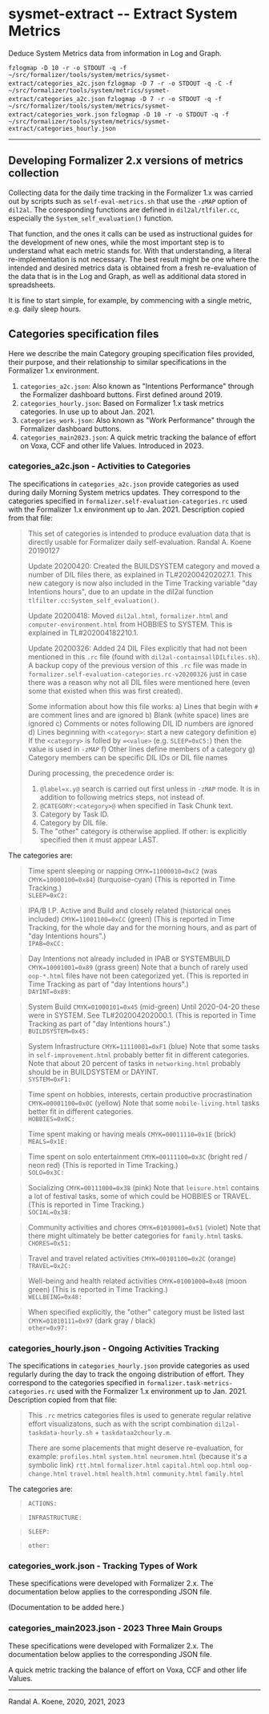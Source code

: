 # sysmet-extract -- Extract System Metrics

Deduce System Metrics data from information in Log and Graph.

`fzlogmap -D 10 -r -o STDOUT -q -f ~/src/formalizer/tools/system/metrics/sysmet-extract/categories_a2c.json`
`fzlogmap -D 7 -r -o STDOUT -q -C -f ~/src/formalizer/tools/system/metrics/sysmet-extract/categories_a2c.json`
`fzlogmap -D 7 -r -o STDOUT -q -f ~/src/formalizer/tools/system/metrics/sysmet-extract/categories_work.json`
`fzlogmap -D 10 -r -o STDOUT -q -f ~/src/formalizer/tools/system/metrics/sysmet-extract/categories_hourly.json`

---

## Developing Formalizer 2.x versions of metrics collection

Collecting data for the daily time tracking in the Formalizer 1.x was carried out by scripts such as `self-eval-metrics.sh` that use the `-zMAP` option of `dil2al`. The coresponding functions are defined in `dil2al/tlfiler.cc`, especially the `System_self_evaluation()` function.

That function, and the ones it calls can be used as instructional guides for the development of new ones, while the most important step is to understand what each metric stands for. With that understanding, a literal re-implementation is not necessary. The best result might be one where the intended and desired metrics data is obtained from a fresh re-evaluation of the data that is in the Log and Graph, as well as additional data stored in spreadsheets.

It is fine to start simple, for example, by commencing with a single metric, e.g. daily sleep hours.

## Categories specification files

Here we describe the main Category grouping specification files provided, their purpose, and their relationship to similar specifications in the Formalizer 1.x environment.

1. `categories_a2c.json`: Also known as "Intentions Performance" through the Formalizer dashboard buttons. First defined around 2019.
2. `categories_hourly.json`: Based on Formalizer 1.x task metrics categories. In use up to about Jan. 2021.
3. `categories_work.json`: Also known as "Work Performance" through the Formalizer dashboard buttons.
4. `categories_main2023.json`: A quick metric tracking the balance of effort on Voxa, CCF and other life Values. Introduced in 2023.

### categories_a2c.json - Activities to Categories

The specifications in `categories_a2c.json` provide categories as used during daily Morning System metrics updates. They correspond to the categories specified in `formalizer.self-evaluation-categories.rc` used with the Formalizer 1.x environment up to Jan. 2021. Description copied from that file:

> This set of categories is intended to produce evaluation data
> that is directly usable for Formalizer daily self-evaluation.
> Randal A. Koene 20190127
>
> Update 20200420: Created the BUILDSYSTEM category and moved a
> number of DIL files there, as explained in TL#202004202027.1.
> This new category is now also included in the Time Tracking
> variable "day Intentions hours", due to an update in the
> dil2al function `tlfilter.cc:System_self_evaluation()`.
>
> Update 20200418: Moved `dil2al.html`, `formalizer.html` and
> `computer-environment.html` from HOBBIES to SYSTEM. This is explained in
> TL#202004182210.1.
>
> Update 20200326: Added 24 DIL Files explicitly that had not
> been mentioned in this `.rc` file (found with `dil2al-containsallDILfiles.sh`).
> A backup copy of the previous version of this `.rc` file was
> made in `formalizer.self-evaluation-categories.rc-v20200326` just
> in case there was a reason why not all DIL files were mentioned
> here (even some that existed when this was first created).
>
> Some information about how this file works:
> a) Lines that begin with `#` are comment lines and are ignored
> b) Blank (white space) lines are ignored
> c) Comments or notes following DIL ID numbers are ignored
> d) Lines beginning with `<category>`: start a new category definition
> e) If the `<category>` is folled by `=<value>` (e.g. `SLEEP=0xC5:`) then the value is used in `-zMAP`
> f) Other lines define members of a category
> g) Category members can be specific DIL IDs or DIL file names
>
> During processing, the precedence order is:
>
> 1. `@label=x.y@` search is carried out first unless in `-zMAP` mode.
>    It is in addition to following metrics steps, not instead of.
> 2. `@CATEGORY:<category>@` when specified in Task Chunk text.
> 3. Category by Task ID.
> 4. Category by DIL file.
> 5. The "other" category is otherwise applied.
>    If other: is explicitly specified then it must appear LAST.

The categories are:

> Time spent sleeping or napping `CMYK=11000010=0xC2` (was `CMYK=10000100=0x84`) (turquoise-cyan)
> (This is reported in Time Tracking.)  
`SLEEP=0xC2:`

> IPA/B I.P. Active and Build and closely related (historical ones included) `CMYK=11001100=0xCC` (green)
> (This is reported in Time Tracking, for the whole day and for the morning hours, and as part of "day Intentions hours".)  
`IPAB=0xCC:`

> Day Intentions not already included in IPAB or SYSTEMBUILD `CMYK=10001001=0x89` (grass green)
> Note that a bunch of rarely used `oop-*.html` files have not been categorized yet.
> (This is reported in Time Tracking as part of "day Intentions hours".)  
`DAYINT=0x89:`

> System Build `CMYK=01000101=0x45` (mid-green)
> Until 2020-04-20 these were in SYSTEM. See TL#202004202000.1.
> (This is reported in Time Tracking as part of "day Intentions hours".)  
`BUILDSYSTEM=0x45:`

> System Infrastructure `CMYK=11110001=0xF1` (blue)
> Note that some tasks in `self-improvement.html` probably better fit in different categories.
> Note that about 20 percent of tasks in `networking.html` probably should be in BUILDSYSTEM or DAYINT.  
`SYSTEM=0xF1:`

> Time spent on hobbies, interests, certain productive procrastination `CMYK=00001100=0x0C` (yellow)
> Note that some `mobile-living.html` tasks better fit in different categories.  
`HOBBIES=0x0C:`

> Time spent making or having meals `CMYK=00011110=0x1E` (brick)  
`MEALS=0x1E:`

> Time spent on solo entertainment `CMYK=00111100=0x3C` (bright red / neon red)
> (This is reported in Time Tracking.)  
`SOLO=0x3C:`

> Socializing `CMYK=00111000=0x38` (pink)
> Note that `leisure.html` contains a lot of festival tasks, some of which could be HOBBIES or TRAVEL.
> (This is reported in Time Tracking.)  
`SOCIAL=0x38:`

> Community activities and chores `CMYK=01010001=0x51` (violet)
> Note that there might ultimately be better categories for `family.html` tasks.  
`CHORES=0x51:`

> Travel and travel related activities `CMYK=00101100=0x2C` (orange)  
`TRAVEL=0x2C:`

> Well-being and health related activities `CMYK=01001000=0x48` (moon green)
> (This is reported in Time Tracking.)  
`WELLBEING=0x48:`

> When specified explicitly, the "other" category must be listed last `CMYK=01010111=0x97` (dark gray / black)  
`other=0x97:`

### categories_hourly.json - Ongoing Activities Tracking

The specifications in `categories_hourly.json` provide categories as used regularly during the day to track the ongoing distribution of effort. They correspond to the categories specified in `formalizer.task-metrics-categories.rc` used with the Formalizer 1.x environment up to Jan. 2021. Description copied from that file:

> This `.rc` metrics categories files is used to generate regular
> relative effort visualizatons, such as with the script
> combination `dil2al-taskdata-hourly.sh` + `taskdataa2chourly.m`.
>
> There are some placements that might deserve re-evaluation,
> for example:
>   `profiles.html`
>   `system.html`
>   `neuromem.html` (because it's a symbolic link)
>   `rtt.html`
>   `formalizer.html`
>   `capital.html`
>   `oop.html`
>   `oop-change.html`
>   `travel.html`
>   `health.html`
>   `community.html`
>   `family.html`

The categories are:

>  
> `ACTIONS:`

>  
> `INFRASTRUCTURE:`

>  
> `SLEEP:`

>  
> `other:`

### categories_work.json - Tracking Types of Work

These specifications were developed with Formalizer 2.x. The documentation below applies to the corresponding JSON file.

(Documentation to be added here.)

### categories_main2023.json - 2023 Three Main Groups

These specifications were developed with Formalizer 2.x. The documentation below applies to the corresponding JSON file.

A quick metric tracking the balance of effort on Voxa, CCF and other life Values.



---
Randal A. Koene, 2020, 2021, 2023
